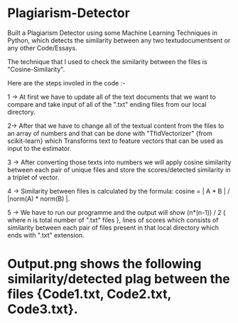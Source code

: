 # Plagiarism-Detector
Built a Plagiarism Detector using some Machine Learning Techniques in Python, which detects the similarity between any two textudocumentsent or any other Code/Essays.

The technique that I used to check the similarity between the files is "Cosine-Similarity".

Here are the steps involed in the code :-

1 -> At first we have to update all of the text documents that we want to compare and take input of all of the ".txt" ending files from our local directory.

2-> After that we have to change all of the textual content from the files to an array of numbers and that can be done with "TfidVectorizer" {from scikit-learn} which   Transforms text to feature vectors that can be used as input to the estimator.

3 -> After converting those texts into numbers we will apply cosine similarity between each pair of unique files and store the scores/detected similarity in a triplet of vector.

4 -> Similarity between files is calculated by the formula: cosine = | A * B | / |norm(A) * norm(B) |.

5 -> We have to run our programme and the output will show (n*(n-1)) / 2 { where n is total number of ".txt" files }, lines of scores which consists of similarity between each pair of files present in that local directory which ends with ".txt" extension.

# Output.png shows the following similarity/detected plag between the files {Code1.txt, Code2.txt, Code3.txt}. 
